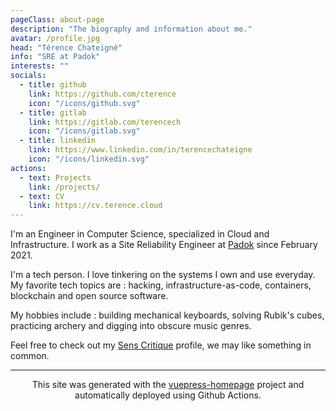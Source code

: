 ```yaml
---
pageClass: about-page
description: "The biography and information about me."
avatar: /profile.jpg
head: "Térence Chateigné"
info: "SRE at Padok"
interests: ""
socials:
  - title: github
    link: https://github.com/cterence
    icon: "/icons/github.svg"
  - title: gitlab
    link: https://gitlab.com/terencech
    icon: "/icons/gitlab.svg"
  - title: linkedin
    link: https://www.linkedin.com/in/terencechateigne
    icon: "/icons/linkedin.svg"
actions:
  - text: Projects
    link: /projects/
  - text: CV
    link: https://cv.terence.cloud
---
```


<AboutCard :frontmatter="$page.frontmatter" >

I'm an Engineer in Computer Science, specialized in Cloud and Infrastructure. I work as a Site Reliability Engineer at [Padok](https://padok.fr) since February 2021.

I'm a tech person. I love tinkering on the systems I own and use everyday. My favorite tech topics are : hacking, infrastructure-as-code, containers, blockchain and open source software.

My hobbies include : building mechanical keyboards, solving Rubik's cubes, practicing archery and digging into obscure music genres.

Feel free to check out my [Sens Critique](https://www.senscritique.com/Diluvio) profile, we may like something in common.

---

<center> This site was generated with the <a href="https://github.com/cterence/vuepress-homepage" target="_blank">vuepress-homepage</a> project and automatically deployed using Github Actions. </center>

</AboutCard>

<style lang="stylus">

.theme-container.about-page .page
  padding-bottom 0
  background-color #fafbfc
  min-height calc(100vh)
  
  .last-updated
    display none

</style>
